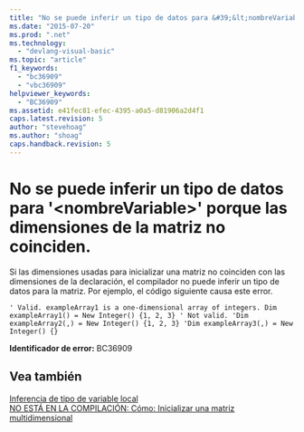 ```yaml
---
title: "No se puede inferir un tipo de datos para &#39;&lt;nombreVariable&gt;&#39; porque las dimensiones de la matriz no coinciden. | Microsoft Docs"
ms.date: "2015-07-20"
ms.prod: ".net"
ms.technology: 
  - "devlang-visual-basic"
ms.topic: "article"
f1_keywords: 
  - "bc36909"
  - "vbc36909"
helpviewer_keywords: 
  - "BC36909"
ms.assetid: e41fec81-efec-4395-a0a5-d81906a2d4f1
caps.latest.revision: 5
author: "stevehoag"
ms.author: "shoag"
caps.handback.revision: 5
---
```

# No se puede inferir un tipo de datos para &#39;&lt;nombreVariable&gt;&#39; porque las dimensiones de la matriz no coinciden.
Si las dimensiones usadas para inicializar una matriz no coinciden con las dimensiones de la declaración, el compilador no puede inferir un tipo de datos para la matriz. Por ejemplo, el código siguiente causa este error.  
  
```vb#  
' Valid. exampleArray1 is a one-dimensional array of integers. Dim exampleArray1() = New Integer() {1, 2, 3} ' Not valid. 'Dim exampleArray2(,) = New Integer() {1, 2, 3} 'Dim exampleArray3(,) = New Integer() {}  
```  
  
 **Identificador de error:** BC36909  
  
## Vea también  
 [Inferencia de tipo de variable local](../../visual-basic/programming-guide/language-features/variables/local-type-inference.md)   
 [NO ESTÁ EN LA COMPILACIÓN: Cómo: Inicializar una matriz multidimensional](http://msdn.microsoft.com/es-es/502dcf8b-d86c-46f1-ad7d-3ce809645774)